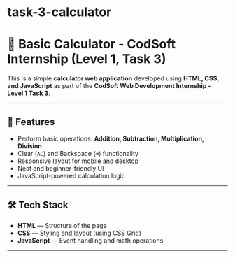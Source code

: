 # task-3-calculator
# 🔢 Basic Calculator - CodSoft Internship (Level 1, Task 3)

This is a simple **calculator web application** developed using **HTML, CSS, and JavaScript** as part of the **CodSoft Web Development Internship - Level 1 Task 3**.

---

## 📌 Features

- Perform basic operations: **Addition, Subtraction, Multiplication, Division**
- Clear (`AC`) and Backspace (`⌫`) functionality
- Responsive layout for mobile and desktop
- Neat and beginner-friendly UI
- JavaScript-powered calculation logic

---

## 🛠️ Tech Stack

- **HTML** — Structure of the page
- **CSS** — Styling and layout (using CSS Grid)
- **JavaScript** — Event handling and math operations

---

